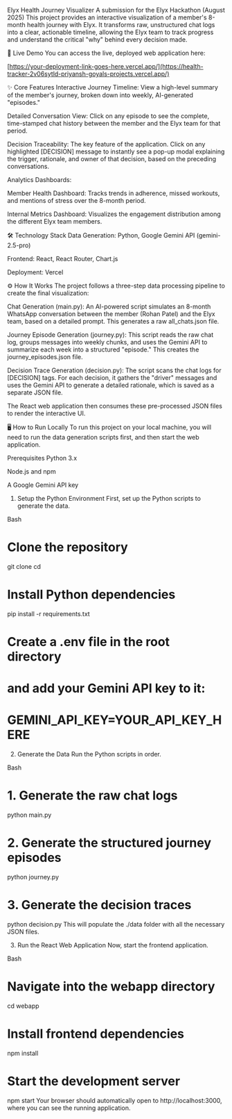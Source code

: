 Elyx Health Journey Visualizer
A submission for the Elyx Hackathon (August 2025)
This project provides an interactive visualization of a member's 8-month health journey with Elyx. It transforms raw, unstructured chat logs into a clear, actionable timeline, allowing the Elyx team to track progress and understand the critical "why" behind every decision made.

🚀 Live Demo
You can access the live, deployed web application here:

[https://your-deployment-link-goes-here.vercel.app/](https://health-tracker-2v06sytld-priyansh-goyals-projects.vercel.app/)

✨ Core Features
Interactive Journey Timeline: View a high-level summary of the member's journey, broken down into weekly, AI-generated "episodes."

Detailed Conversation View: Click on any episode to see the complete, time-stamped chat history between the member and the Elyx team for that period.

Decision Traceability: The key feature of the application. Click on any highlighted [DECISION] message to instantly see a pop-up modal explaining the trigger, rationale, and owner of that decision, based on the preceding conversations.

Analytics Dashboards:

Member Health Dashboard: Tracks trends in adherence, missed workouts, and mentions of stress over the 8-month period.

Internal Metrics Dashboard: Visualizes the engagement distribution among the different Elyx team members.

🛠️ Technology Stack
Data Generation: Python, Google Gemini API (gemini-2.5-pro)

Frontend: React, React Router, Chart.js

Deployment: Vercel

⚙️ How It Works
The project follows a three-step data processing pipeline to create the final visualization:

Chat Generation (main.py): An AI-powered script simulates an 8-month WhatsApp conversation between the member (Rohan Patel) and the Elyx team, based on a detailed prompt. This generates a raw all_chats.json file.

Journey Episode Generation (journey.py): This script reads the raw chat log, groups messages into weekly chunks, and uses the Gemini API to summarize each week into a structured "episode." This creates the journey_episodes.json file.

Decision Trace Generation (decision.py): The script scans the chat logs for [DECISION] tags. For each decision, it gathers the "driver" messages and uses the Gemini API to generate a detailed rationale, which is saved as a separate JSON file.

The React web application then consumes these pre-processed JSON files to render the interactive UI.

🖥️ How to Run Locally
To run this project on your local machine, you will need to run the data generation scripts first, and then start the web application.

Prerequisites
Python 3.x

Node.js and npm

A Google Gemini API key

1. Setup the Python Environment
First, set up the Python scripts to generate the data.

Bash

# Clone the repository
git clone <your-repo-url>
cd <your-repo-folder>

# Install Python dependencies
pip install -r requirements.txt

# Create a .env file in the root directory
# and add your Gemini API key to it:
# GEMINI_API_KEY=YOUR_API_KEY_HERE
2. Generate the Data
Run the Python scripts in order.

Bash

# 1. Generate the raw chat logs
python main.py

# 2. Generate the structured journey episodes
python journey.py

# 3. Generate the decision traces
python decision.py
This will populate the ./data folder with all the necessary JSON files.

3. Run the React Web Application
Now, start the frontend application.

Bash

# Navigate into the webapp directory
cd webapp

# Install frontend dependencies
npm install

# Start the development server
npm start
Your browser should automatically open to http://localhost:3000, where you can see the running application.
